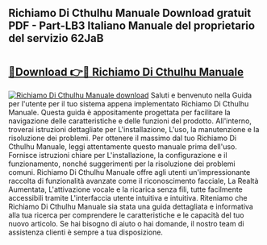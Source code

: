 ## Richiamo Di Cthulhu Manuale Download gratuit PDF - Part-LB3 Italiano Manuale del proprietario del servizio 62JaB

# <h2><a href="http://df9nztx.blite.top/?on=Richiamo+Di+Cthulhu+Manuale">🔗Download 👉🔴 Richiamo Di Cthulhu Manuale</a></h2>

[![Richiamo Di Cthulhu Manuale download](https://i.imgur.com/lujVjoI.png)](http://df9nztx.blite.top/?on=Richiamo+Di+Cthulhu+Manuale)
Saluti e benvenuto nella Guida per l'utente per il tuo sistema appena implementato Richiamo Di Cthulhu Manuale. Questa guida è appositamente progettata per facilitare la navigazione delle caratteristiche e delle funzioni del prodotto. All'interno, troverai istruzioni dettagliate per L'installazione, L'uso, la manutenzione e la risoluzione dei problemi. Per ottenere il massimo dal tuo Richiamo Di Cthulhu Manuale, leggi attentamente questo manuale prima dell'uso. Fornisce istruzioni chiare per L'installazione, la configurazione e il funzionamento, nonché suggerimenti per la risoluzione dei problemi comuni. Richiamo Di Cthulhu Manuale offre agli utenti un'impressionante raccolta di funzionalità avanzate come il riconoscimento facciale, La Realtà Aumentata, L'attivazione vocale e la ricarica senza fili, tutte facilmente accessibili tramite L'interfaccia utente intuitiva e intuitiva. Riteniamo che Richiamo Di Cthulhu Manuale sia stata una guida dettagliata e informativa alla tua ricerca per comprendere le caratteristiche e le capacità del tuo nuovo articolo. Se hai bisogno di aiuto o hai domande, il nostro team di assistenza clienti è sempre a tua disposizione.
